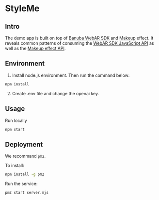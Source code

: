 # StyleMe


## Intro

The demo app is built on top of [Banuba WebAR SDK](https://docs.banuba.com/face-ar-sdk-v1/web/web_overview) and [Makeup](https://docs.banuba.com/face-ar-sdk-v1/effect_api/makeup) effect. It reveals common patterns of consuming the [WebAR SDK JavaScript API](https://docs.banuba.com/face-ar-sdk-v1/generated/typedoc/) as well as the [Makeup effect API](https://docs.banuba.com/face-ar-sdk-v1/effect_api/makeup).

## Environment

1. Install node.js environment. Then run the command below:

```bash
npm install
```

2. Create .env file and change the openai key.

## Usage

Run locally

```bash
npm start
```

## Deployment

We recommand `pm2`.

To install:

```bash
npm install -g pm2
```

Run the service:

```bash
pm2 start server.mjs
```
